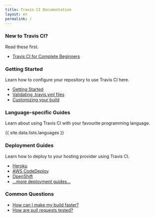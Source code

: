 ```yaml
---
title: Travis CI Documentation
layout: en
permalink: /
---
```


### New to Travis CI?

Read these first.

* [Travis CI for Complete Beginners](/user/for-beginners)

### Getting Started

Learn how to configure your repository to use Travis CI here.

* [Getting Started](/user/getting-started)
* [Validating .travis.yml files](/user/travis-lint) 
* [Customizing your build](/user/customizing-the-build)

### Language-specific Guides

Learn about using Travis CI with your favourite programming language.

{{ site.data.lists.languages }}

### Deployment Guides

Learn how to deploy to your hosting provider using Travis CI.

* [Heroku](/user/deployment/heroku/)
* [AWS CodeDeploy](/user/deployment/codedeploy/)
* [OpenShift](/user/deployment/openshift/)
* [...more deployment guides...](/user/deployment)

### Common Questions

* [How can I make my build faster?](/user/speeding-up-the-build)
* [How are pull requests tested?](/user/pull-requests)
